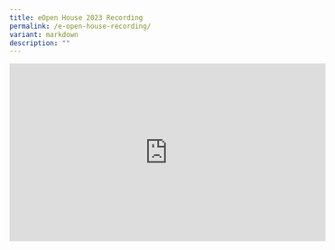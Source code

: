 ```yaml
---
title: eOpen House 2023 Recording
permalink: /e-open-house-recording/
variant: markdown
description: ""
---
```

<iframe allowfullscreen="" allow="accelerometer; autoplay; clipboard-write; encrypted-media; gyroscope; picture-in-picture; web-share" frameborder="0" title="YouTube video player" src="https://www.youtube.com/embed/dJGsUWRWWdE?si=FRAVNDlVvMyaFAoS" height="315" width="560"></iframe>